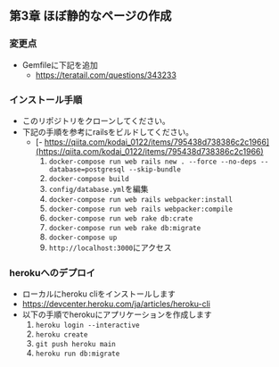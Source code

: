 ## 第3章 ほぼ静的なページの作成

### 変更点
- Gemfileに下記を追加
  - https://teratail.com/questions/343233

### インストール手順
  - このリポジトリをクローンしてください。
  - 下記の手順を参考にrailsをビルドしてください。
    - [- https://qiita.com/kodai_0122/items/795438d738386c2c1966](https://qiita.com/kodai_0122/items/795438d738386c2c1966)
      1. `docker-compose run web rails new . --force --no-deps --database=postgresql --skip-bundle`
      2. `docker-compose build`
      3. `config/database.yml`を編集
      4. `docker-compose run web rails webpacker:install`
      5. `docker-compose run web rails webpacker:compile`
      7. `docker-compose run web rake db:crate`
      8. `docker-compose run web rake db:migrate`
      9. `docker-compose up`
      10. `http://localhost:3000`にアクセス
 ### herokuへのデプロイ

 - ローカルにheroku cliをインストールします
 - https://devcenter.heroku.com/ja/articles/heroku-cli
 - 以下の手順でherokuにアプリケーションを作成します
   1. `heroku login --interactive`
   2. `heroku create`
   3. `git push heroku main`
   4. `heroku run db:migrate`